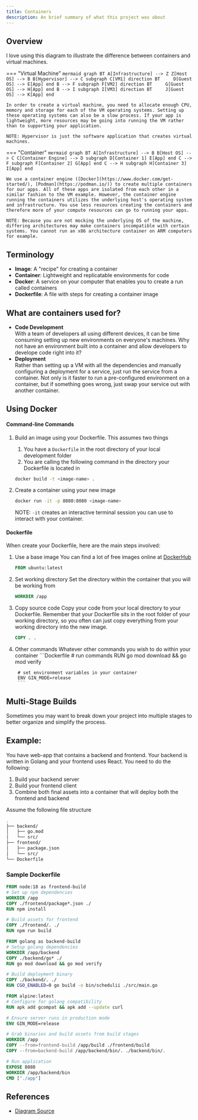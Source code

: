 ```yaml
---
title: Containers
description: An brief summary of what this project was about
---
```

## Overview

I love using this diagram to illustrate the difference between containers and virtual machines. 

=== "Virtual Machine"
    ```mermaid
    graph BT
        A[Infrastructure] --> Z
        Z[Host OS] --> B
        B[Hypervisor] --> C
        subgraph C[VM1]
            direction BT    
            D[Guest OS] --> E[App]
        end
        B --> F
        subgraph F[VM2]
            direction BT    
            G[Guest OS] --> H[App]
        end
        B --> I
        subgraph I[VM3]
            direction BT    
            J[Guest OS] --> K[App]
        end
    ```

    In order to create a virtual machine, you need to allocate enough CPU, memory and storage for each of the VM operating systems. Setting up these operating systems can also be a slow process. If your app is lightweight, more resources may be going into running the VM rather than to supporting your application. 

    NOTE: Hypervisor is just the software application that creates virtual machines. 



=== "Container"
    ```mermaid
    graph BT
        A[Infrastructure] --> B
        B[Host OS] --> C
        C[Container Engine] --> D
        subgraph D[Container 1]
            E[App]
        end
        C --> F
        subgraph F[Container 2]
            G[App]
        end
        C --> H
        subgraph H[Container 3]
            I[App]
        end
    ```

    We use a container engine ([Docker](https://www.docker.com/get-started/), [Podman](https://podman.io/)) to create multiple containers for our apps. All of these apps are isolated from each other in a similar fashion to the VM example. However, the container engine running the containers utilizes the underlying host's operating system and infrastructure. You use less resources creating the containers and therefore more of your compute resources can go to running your apps. 

    NOTE: Because you are not mocking the underlying OS of the machine, differing architectures may make containers incompatible with certain systems. You cannot run an x86 architecture container on ARM computers for example. 

## Terminology
* **Image**: A "recipe" for creating a container  
* **Container**: Lightweight and replicatable environments for code   
* **Docker**: A service on your computer that enables you to create a run  called containers   
* **Dockerfile**: A file with steps for creating a container image

## What are containers used for?
- **Code Development**  
    With a team of developers all using different devices, it can be time consuming setting up new environments on everyone's machines. Why not have an environment built into a container and allow developers to develope code right into it?
- **Deployment**  
    Rather than setting up a VM with all the dependencies and manually configuring a deployment for a service, just run the service from a container. Not only is it faster to run a pre-configured environment on a container, but if something goes wrong, just swap your service out with another container. 

## Using Docker

#### Command-line Commands
1. Build an image using your Dockerfile. This assumes two things
      1. You have a `Dockerfile` in the root directory of your local development folder
      2. You are calling the following command in the directory your Dockerfile is located in

    ```bash
    docker build -t <image-name> .
    ```

2. Create a container using your new image

    ```bash
    docker run -it -p 8080:8080 <image-name>
    ```

    NOTE: `-it` creates an interactive terminal session you can use to interact with your container. 

#### Dockerfile
When create your Dockerfile, here are the main steps involved:  

1. Use a base image
    You can find a lot of free images online at [DockerHub](https://hub.docker.com/)

    ```Dockerfile
    FROM ubuntu:latest
    ```

2. Set working directory
    Set the directory within the container that you will be working from

    ```Dockerfile
    WORKDIR /app
    ```

3. Copy source code 
    Copy your code from your local directory to your Dockerfile. Remember that your Dockerfile sits in the root folder of your working directory, so you often can just copy everything from your working directory into the new image. 

    ```Dockerfile
    COPY . .
    ```

4. Other commands
    Whatever other commands you wish to do within your container
        ```Dockerfile
        # run commands
        RUN go mod download && go mod verify 

        # set environment variables in your container
        ENV GIN_MODE=release
        ```

## Multi-Stage Builds
Sometimes you may want to break down your project into multiple stages to better organize and simplify the process. 

## Example:
You have web-app that contains a backend and frontend. Your backend is written in Golang and your frontend uses React. You need to do the following:

1. Build your backend server
2. Build your frontend client
3. Combine both final assets into a container that will deploy both the frontend and backend

Assume the following file structure

```bash
.
├── backend/
│   ├── go.mod
│   └── src/
├── frontend/
│   ├── package.json
│   └── src/
└── Dockerfile
```

### Sample Dockerfile
```Dockerfile
FROM node:18 as frontend-build
# Set up npm dependencies
WORKDIR /app
COPY ./frontend/package*.json ./
RUN npm install

# Build assets for frontend
COPY ./frontend/. ./
RUN npm run build

FROM golang as backend-build
# Setup golang dependencies
WORKDIR /app/backend
COPY ./backend/go* ./
RUN go mod download && go mod verify

# Build deployment binary
COPY ./backend/. ./
RUN CGO_ENABLED=0 go build -o bin/schedulii ./src/main.go

FROM alpine:latest
# Configure for golang compatibility
RUN apk add gcompat && apk add --update curl

# Ensure server runs in production mode
ENV GIN_MODE=release

# Grab binaries and build assets from build stages
WORKDIR /app
COPY --from=frontend-build /app/build ./frontend/build
COPY --from=backend-build /app/backend/bin/. ./backend/bin/.

# Run application
EXPOSE 8080
WORKDIR /app/backend/bin
CMD ["./app"]
```

## References
* [Diagram Source](https://www.docker.com/resources/what-container/)
